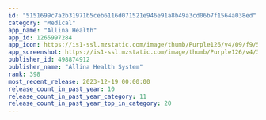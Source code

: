 ```yaml
---
id: "5151699c7a2b31971b5ceb6116d071521e946e91a8b49a3cd06b7f1564a038ed"
category: "Medical"
app_name: "Allina Health"
app_id: 1265997284
app_icon: https://is1-ssl.mzstatic.com/image/thumb/Purple126/v4/09/f9/58/09f958c3-14ae-b206-38d3-ba0c11baa44b/AppIcon-1x_U007emarketing-0-7-0-85-220.png/1024x1024bb.png
app_screenshot: https://is1-ssl.mzstatic.com/image/thumb/Purple126/v4/3f/57/74/3f57744c-43ec-301d-bcc2-12596605c01e/a110c2bb-cf48-406d-a81a-ee3b99df70dc_iPhone_6.5_-_01_Guest.png/1242x2688bb.png
publisher_id: 498874912
publisher_name: "Allina Health System"
rank: 398
most_recent_release: 2023-12-19 00:00:00
release_count_in_past_year: 10
release_count_in_past_year_category: 11
release_count_in_past_year_top_in_category: 20
---
```


